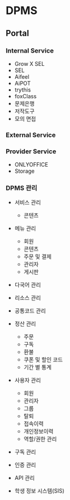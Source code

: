 # DPMS
## Portal

### Internal Service
- Grow X SEL
- SEL
- Aifeel
- AiPOT
- trythis
- foxClass
- 문제은행
- 저작도구
- 모의 면접
  
### External Service

### Provider Service
- ONLYOFFICE
- Storage
  
### DPMS 관리
- 서비스 관리
  - 콘텐츠
- 메뉴 관리
  - 회원
  - 콘텐츠
  - 주문 및 결제
  - 관리자
  - 게시판
  
- 다국어 관리
- 리소스 관리
- 공통코드 관리
- 정산 관리
  - 주문
  - 구독
  - 환불
  - 쿠폰 및 할인 코드
  - 기간 별 통계
  
- 사용자 관리
  - 회원
  - 관리자
  - 그룹
  - 탈퇴
  - 접속이력
  - 개인정보이력
  - 역할/권한 관리
  
- 구독 관리
- 인증 관리
- API 관리
- 학생 정보 시스템(SIS)